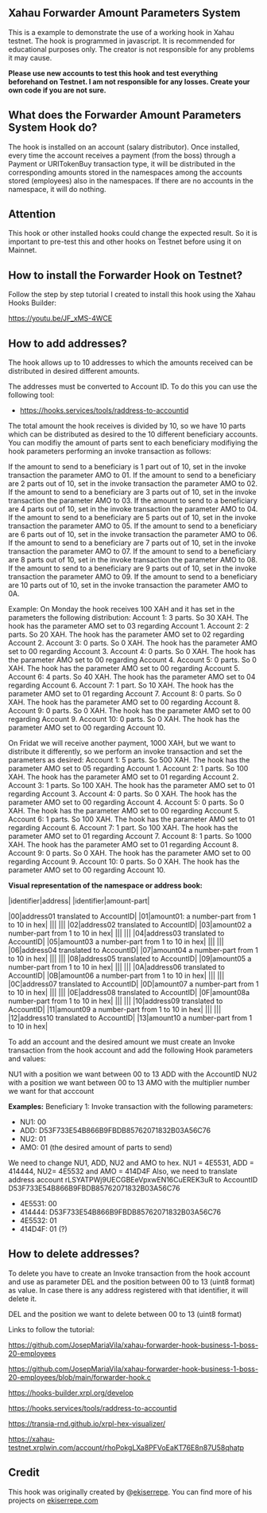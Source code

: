 
## Xahau Forwarder Amount Parameters System
This is a example to demonstrate the use of a working hook in Xahau testnet. The hook is programmed in javascript. It is recommended for educational purposes only. The creator is not responsible for any problems it may cause.

**Please use new accounts to test this hook and test everything beforehand on Testnet. I am not responsible for any losses. Create your own code if you are not sure.**

## What does the Forwarder Amount Parameters System Hook do?

The hook is installed on an account (salary distributor). Once installed, every time the account receives a payment (from the boss) through a Payment or URITokenBuy transaction type, it will be distributed in the corresponding amounts stored in the namespaces among the accounts stored (employees) also in the namespaces. If there are no accounts in the namespace, it will do nothing.

## Attention

This hook or other installed hooks could change the expected result. So it is important to pre-test this and other hooks on Testnet before using it on Mainnet.

## How to install the Forwarder Hook on Testnet?

Follow the step by step tutorial I created to install this hook using the Xahau Hooks Builder: 

https://youtu.be/JF_xMS-4WCE

## How to add addresses?

The hook allows up to 10 addresses to which the amounts received can be distributed in desired different amounts.

The addresses must be converted to Account ID. To do this you can use the following tool:

- https://hooks.services/tools/raddress-to-accountid

The total amount the hook receives is divided by 10, so we have 10 parts which can be distributed as desired to the 10 different beneficiary accounts. You can modifiy the amount of parts sent to each beneficiary modifiying the hook parameters performing an invoke transaction as follows: 

If the amount to send to a beneficiary is 1 part out of 10, set in the invoke transaction the parameter AMO to 01.
If the amount to send to a beneficiary are 2 parts out of 10, set in the invoke transaction the parameter AMO to 02.
If the amount to send to a beneficiary are 3 parts out of 10, set in the invoke transaction the parameter AMO to 03.
If the amount to send to a beneficiary are 4 parts out of 10, set in the invoke transaction the parameter AMO to 04.
If the amount to send to a beneficiary are 5 parts out of 10, set in the invoke transaction the parameter AMO to 05.
If the amount to send to a beneficiary are 6 parts out of 10, set in the invoke transaction the parameter AMO to 06.
If the amount to send to a beneficiary are 7 parts out of 10, set in the invoke transaction the parameter AMO to 07.
If the amount to send to a beneficiary are 8 parts out of 10, set in the invoke transaction the parameter AMO to 08.
If the amount to send to a beneficiary are 9 parts out of 10, set in the invoke transaction the parameter AMO to 09.
If the amount to send to a beneficiary are 10 parts out of 10, set in the invoke transaction the parameter AMO to 0A.

Example: 
On Monday the hook receives 100 XAH and it has set in the parameters the following distribution:
Account 1: 3 parts. So 30 XAH. The hook has the parameter AMO set to 03 regarding Account 1.
Account 2: 2 parts. So 20 XAH. The hook has the parameter AMO set to 02 regarding Account 2.
Account 3: 0 parts. So 0 XAH. The hook has the parameter AMO set to 00 regarding Account 3.
Account 4: 0 parts. So 0 XAH. The hook has the parameter AMO set to 00 regarding Account 4.
Account 5: 0 parts. So 0 XAH. The hook has the parameter AMO set to 00 regarding Account 5.
Account 6: 4 parts. So 40 XAH. The hook has the parameter AMO set to 04 regarding Account 6.
Account 7: 1 part. So 10 XAH. The hook has the parameter AMO set to 01 regarding Account 7.
Account 8: 0 parts. So 0 XAH. The hook has the parameter AMO set to 00 regarding Account 8.
Account 9: 0 parts. So 0 XAH. The hook has the parameter AMO set to 00 regarding Account 9.
Account 10: 0 parts. So 0 XAH. The hook has the parameter AMO set to 00 regarding Account 10.

On Fridat we will receive another payment, 1000 XAH, but we want to distribute it differently, so we perform an invoke transaction and set the parameters as desired:
Account 1: 5 parts. So 500 XAH. The hook has the parameter AMO set to 05 regarding Account 1.
Account 2: 1 parts. So 100 XAH. The hook has the parameter AMO set to 01 regarding Account 2.
Account 3: 1 parts. So 100 XAH. The hook has the parameter AMO set to 01 regarding Account 3.
Account 4: 0 parts. So 0 XAH. The hook has the parameter AMO set to 00 regarding Account 4.
Account 5: 0 parts. So 0 XAH. The hook has the parameter AMO set to 00 regarding Account 5.
Account 6: 1 parts. So 100 XAH. The hook has the parameter AMO set to 01 regarding Account 6.
Account 7: 1 part. So 100 XAH. The hook has the parameter AMO set to 01 regarding Account 7.
Account 8: 1 parts. So 1000 XAH. The hook has the parameter AMO set to 01 regarding Account 8.
Account 9: 0 parts. So 0 XAH. The hook has the parameter AMO set to 00 regarding Account 9.
Account 10: 0 parts. So 0 XAH. The hook has the parameter AMO set to 00 regarding Account 10.


**Visual representation of the namespace or address book:**

|identifier|address|
|identifier|amount-part|

|00|address01 translated to AccountID|
|01|amount01: a number-part from 1 to 10 in hex| 
|||
|||
|02|address02 translated to AccountID|
|03|amount02 a number-part from 1 to 10 in hex|
|||
|||
|04|address03 translated to AccountID|
|05|amount03 a number-part from 1 to 10 in hex|
|||
|||
|06|address04 translated to AccountID|
|07|amount04 a number-part from 1 to 10 in hex|
|||
|||
|08|address05 translated to AccountID|
|09|amount05 a number-part from 1 to 10 in hex|
|||
|||
|0A|address06 translated to AccountID|
|0B|amount06 a number-part from 1 to 10 in hex|
|||
|||
|0C|address07 translated to AccountID|
|0D|amount07 a number-part from 1 to 10 in hex|
|||
|||
|0E|address08 translated to AccountID|
|0F|amount08a number-part from 1 to 10 in hex|
|||
|||
|10|address09 translated to AccountID|
|11|amount09 a number-part from 1 to 10 in hex|
|||
|||
|12|address10 translated to AccountID|
|13|amount10 a number-part from 1 to 10 in hex|

To add an account and the desired amount we must create an Invoke transaction from the hook account and add the following Hook parameters and values:

NU1 with a position we want between 00 to 13 
ADD with the AccountID
NU2 with a position we want between 00 to 13
AMO with the multiplier number we want for that acccount

**Examples:**
Beneficiary 1:
Invoke transaction with the following parameters:
- NU1: 00
- ADD: D53F733E54B866B9FBDB85762071832B03A56C76
- NU2: 01
- AMO: 01 (the desired amount of parts to send)

We need to change NU1, ADD, NU2 and AMO to hex. NU1 = 4E5531, ADD = 414444, NU2= 4E5532 and AMO = 414D4F
Also, we need to translate address account rLSYATPWj9UECGBEeVpxwEN16CuEREK3uR to AccountID D53F733E54B866B9FBDB85762071832B03A56C76

- 4E5531: 00
- 414444: D53F733E54B866B9FBDB85762071832B03A56C76
- 4E5532: 01
- 414D4F: 01 (?)

## How to delete addresses?

To delete you have to create an Invoke transaction from the hook account and use as parameter DEL and the position between 00 to 13 (uint8 format) as value. In case there is any address registered with that identifier, it will delete it.

DEL and the position we want to delete between 00 to 13 (uint8 format)


Links to follow the tutorial:

https://github.com/JosepMariaVila/xahau-forwarder-hook-business-1-boss-20-employees

https://github.com/JosepMariaVila/xahau-forwarder-hook-business-1-boss-20-employees/blob/main/forwarder-hook.c

https://hooks-builder.xrpl.org/develop

https://hooks.services/tools/raddress-to-accountid

https://transia-rnd.github.io/xrpl-hex-visualizer/

https://xahau-testnet.xrplwin.com/account/rhoPokgLXa8PFVoEaKT76E8n87U58qhatp

## Credit

This hook was originally created by @[ekiserrepe](https://x.com/ekiserrepe). You can find more of his projects on [ekiserrepe.com](https://www.ekiserrepe.com)
